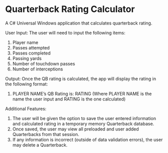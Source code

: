 # Quarterback Rating Calculator

A C# Universal Windows application that calculates quarterback rating.

User Input: 
 The user will need to input the following items:
1. Player name
2. Passes attempted
3. Passes completed
4. Passing yards
5. Number of touchdown passes
6. Number of interceptions

Output: 
 Once the QB rating is calculated, the app will display the rating in the following format:
 1. PLAYER NAME’s QB Rating is: RATING (Where PLAYER NAME is the name the user input and RATING is the one calculated)

Additional Features:
1. The user will be given the option to save the user entered information and calculated rating in a temporary memory Quarterback database.
2. Once saved, the user may view all preloaded and user added Quarterbacks from that session.
3. If any information is incorrect (outside of data validation errors), the user may delete a Quarterback.
